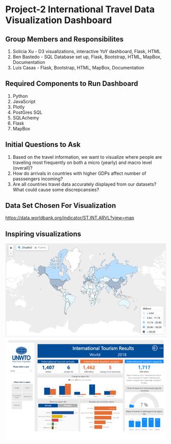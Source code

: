 # Project-2 International Travel Data Visualization Dashboard

## Group Members and Responsibilites

1. Solicia Xu - D3 visualizations, interactive YoY dashboard, Flask, HTML
2. Ben Bastedo - SQL Database set up, Flask, Bootstrap, HTML, MapBox, Documentation
3. Luis Casas - Flask, Bootstrap, HTML, MapBox, Documentation

## Required Components to Run Dashboard

1. Python
2. JavaScript
3. Plotly
4. PostGres SQL
5. SQLAchemy
6. Flask
7. MapBox

## Initial Questions to Ask

1. Based on the travel information, we want to visualize where people are traveling most frequently on both a micro (yearly) and macro level (overall)?
2. How do arrivals in countries with higher GDPs affect number of passsengers incoming?
3. Are all countries travel data accurately displayed from our datasets? What could cause some discrepcansies?

## Data Set Chosen For Visualization

https://data.worldbank.org/indicator/ST.INT.ARVL?view=map

## Inspiring visualizations

![Dashboard page](readme_png/Picture1.png)
![Dashboard page](readme_png/Picture3.png)